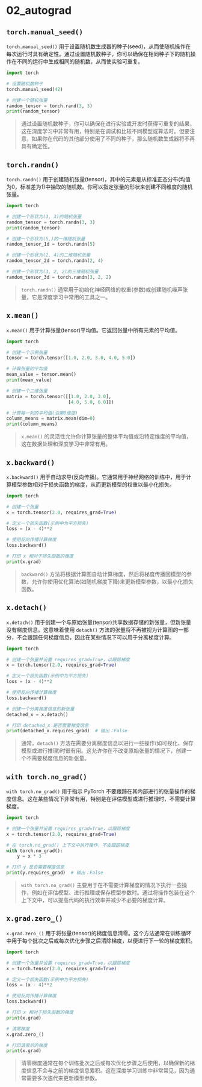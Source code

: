 # 02_autograd

## `torch.manual_seed()`

`torch.manual_seed()` 用于设置随机数生成器的种子(seed)，从而使随机操作在每次运行时具有确定性。通过设置随机数种子，你可以确保在相同种子下的随机操作在不同的运行中生成相同的随机数，从而使实验可重复。

```python
import torch

# 设置随机数种子
torch.manual_seed(42)

# 创建一个随机张量
random_tensor = torch.rand(3, 3)
print(random_tensor)
```

> 通过设置随机数种子，你可以确保在进行实验或开发时获得可重复的结果，这在深度学习中非常有用，特别是在调试和比较不同模型或算法时。但要注意，如果你在代码的其他部分使用了不同的种子，那么随机数生成器将不再具有确定性。

## `torch.randn()`

`torch.randn()` 用于创建随机张量(tensor)，其中的元素是从标准正态分布(均值为0，标准差为1)中抽取的随机数。你可以指定张量的形状来创建不同维度的随机张量。

```python
import torch

# 创建一个形状为(3, 3)的随机张量
random_tensor = torch.randn(3, 3)
print(random_tensor)

# 创建一个形状为(5,)的一维随机张量
random_tensor_1d = torch.randn(5)

# 创建一个形状为(2, 4)的二维随机张量
random_tensor_2d = torch.randn(2, 4)

# 创建一个形状为(3, 2, 2)的三维随机张量
random_tensor_3d = torch.randn(3, 2, 2)
```

> `torch.randn()` 通常用于初始化神经网络的权重(参数)或创建随机噪声张量，它是深度学习中常用的工具之一。

## `x.mean()`

`x.mean()` 用于计算张量(tensor)平均值。它返回张量中所有元素的平均值。

```python
import torch

# 创建一个示例张量
tensor = torch.tensor([1.0, 2.0, 3.0, 4.0, 5.0])

# 计算张量的平均值
mean_value = tensor.mean()
print(mean_value)

# 创建一个二维张量
matrix = torch.tensor([[1.0, 2.0, 3.0],
                       [4.0, 5.0, 6.0]])

# 计算每一列的平均值(沿第0维度)
column_means = matrix.mean(dim=0)
print(column_means)
```

> `x.mean()` 的灵活性允许你计算张量的整体平均值或沿特定维度的平均值，这在数据处理和深度学习中非常有用。

## `x.backward()`

`x.backward()` 用于自动求导(反向传播)。它通常用于神经网络的训练中，用于计算模型参数相对于损失函数的梯度，从而更新模型的权重以最小化损失。

```python
import torch

# 创建一个张量
x = torch.tensor(2.0, requires_grad=True)

# 定义一个损失函数(示例中为平方损失)
loss = (x - 4)**2

# 使用反向传播计算梯度
loss.backward()

# 打印 x 相对于损失函数的梯度
print(x.grad)
```

> `backward()` 方法将根据计算图自动计算梯度，然后将梯度传播回模型的参数，允许你使用优化算法(如随机梯度下降)来更新模型参数，以最小化损失函数。

## `x.detach()`

`x.detach()` 用于创建一个与原始张量(tensor)共享数据存储的新张量，但新张量没有梯度信息。这意味着使用 `detach()` 方法的张量将不再被视为计算图的一部分，不会跟踪任何梯度信息，因此在某些情况下可以用于分离梯度计算。

```python
import torch

# 创建一个张量并设置 requires_grad=True，以跟踪梯度
x = torch.tensor(2.0, requires_grad=True)

# 定义一个损失函数(示例中为平方损失)
loss = (x - 4)**2

# 使用反向传播计算梯度
loss.backward()

# 创建一个分离梯度信息的新张量
detached_x = x.detach()

# 打印 detached_x 是否需要梯度信息
print(detached_x.requires_grad)  # 输出：False
```

> 通常，`detach()` 方法在需要分离梯度信息以进行一些操作(如可视化、保存模型或进行推理)时很有用。这允许你在不改变原始张量的情况下，创建一个不需要梯度信息的新张量。

## `with torch.no_grad()`

`with torch.no_grad()` 用于指示 PyTorch 不要跟踪在其内部进行的张量操作的梯度信息。这在某些情况下非常有用，特别是在评估模型或进行推理时，不需要计算梯度。

```python
import torch

# 创建一个张量并设置 requires_grad=True，以跟踪梯度
x = torch.tensor(2.0, requires_grad=True)

# 在 torch.no_grad() 上下文中执行操作，不会跟踪梯度
with torch.no_grad():
    y = x * 3

# 打印 y 是否需要梯度信息
print(y.requires_grad)  # 输出：False
```

> `with torch.no_grad()` 主要用于在不需要计算梯度的情况下执行一些操作，例如在评估模型、进行推理或保存模型参数时。通过将操作包装在这个上下文中，可以提高代码的执行效率并减少不必要的梯度计算。

## `x.grad.zero_()`

`x.grad.zero_()` 用于将张量(tensor)的梯度信息清零。这个方法通常在训练循环中用于每个批次之后或每次优化步骤之后清除梯度，以便进行下一轮的梯度累积。

```python
import torch

# 创建一个张量并设置 requires_grad=True，以跟踪梯度
x = torch.tensor(2.0, requires_grad=True)

# 定义一个损失函数(示例中为平方损失)
loss = (x - 4)**2

# 使用反向传播计算梯度
loss.backward()

# 打印 x 相对于损失函数的梯度
print(x.grad)

# 清零梯度
x.grad.zero_()

# 打印清零后的梯度
print(x.grad)
```

> 清零梯度通常在每个训练批次之后或每次优化步骤之后使用，以确保新的梯度信息不会与之前的梯度信息累积。这在深度学习训练中非常常见，因为通常需要多次迭代来更新模型参数。